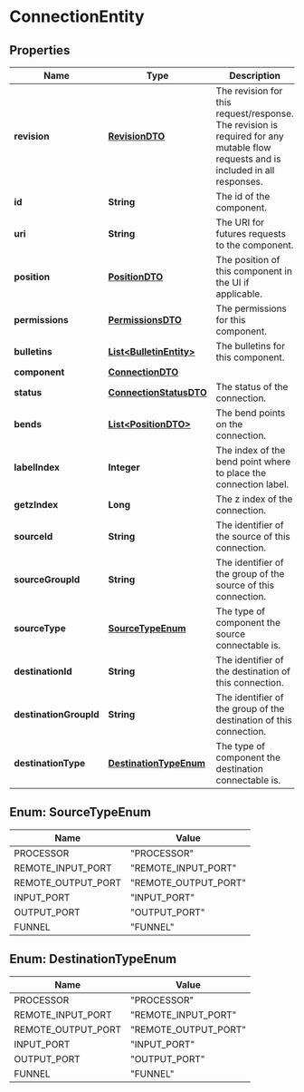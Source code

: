 
# ConnectionEntity

## Properties
Name | Type | Description | Notes
------------ | ------------- | ------------- | -------------
**revision** | [**RevisionDTO**](RevisionDTO.md) | The revision for this request/response. The revision is required for any mutable flow requests and is included in all responses. |  [optional]
**id** | **String** | The id of the component. |  [optional]
**uri** | **String** | The URI for futures requests to the component. |  [optional]
**position** | [**PositionDTO**](PositionDTO.md) | The position of this component in the UI if applicable. |  [optional]
**permissions** | [**PermissionsDTO**](PermissionsDTO.md) | The permissions for this component. |  [optional]
**bulletins** | [**List&lt;BulletinEntity&gt;**](BulletinEntity.md) | The bulletins for this component. |  [optional]
**component** | [**ConnectionDTO**](ConnectionDTO.md) |  |  [optional]
**status** | [**ConnectionStatusDTO**](ConnectionStatusDTO.md) | The status of the connection. |  [optional]
**bends** | [**List&lt;PositionDTO&gt;**](PositionDTO.md) | The bend points on the connection. |  [optional]
**labelIndex** | **Integer** | The index of the bend point where to place the connection label. |  [optional]
**getzIndex** | **Long** | The z index of the connection. |  [optional]
**sourceId** | **String** | The identifier of the source of this connection. |  [optional]
**sourceGroupId** | **String** | The identifier of the group of the source of this connection. |  [optional]
**sourceType** | [**SourceTypeEnum**](#SourceTypeEnum) | The type of component the source connectable is. | 
**destinationId** | **String** | The identifier of the destination of this connection. |  [optional]
**destinationGroupId** | **String** | The identifier of the group of the destination of this connection. |  [optional]
**destinationType** | [**DestinationTypeEnum**](#DestinationTypeEnum) | The type of component the destination connectable is. | 


<a name="SourceTypeEnum"></a>
## Enum: SourceTypeEnum
Name | Value
---- | -----
PROCESSOR | &quot;PROCESSOR&quot;
REMOTE_INPUT_PORT | &quot;REMOTE_INPUT_PORT&quot;
REMOTE_OUTPUT_PORT | &quot;REMOTE_OUTPUT_PORT&quot;
INPUT_PORT | &quot;INPUT_PORT&quot;
OUTPUT_PORT | &quot;OUTPUT_PORT&quot;
FUNNEL | &quot;FUNNEL&quot;


<a name="DestinationTypeEnum"></a>
## Enum: DestinationTypeEnum
Name | Value
---- | -----
PROCESSOR | &quot;PROCESSOR&quot;
REMOTE_INPUT_PORT | &quot;REMOTE_INPUT_PORT&quot;
REMOTE_OUTPUT_PORT | &quot;REMOTE_OUTPUT_PORT&quot;
INPUT_PORT | &quot;INPUT_PORT&quot;
OUTPUT_PORT | &quot;OUTPUT_PORT&quot;
FUNNEL | &quot;FUNNEL&quot;




